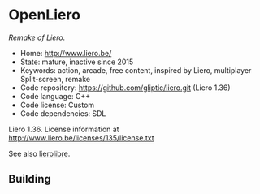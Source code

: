 # OpenLiero

_Remake of Liero._

- Home: http://www.liero.be/
- State: mature, inactive since 2015
- Keywords: action, arcade, free content, inspired by Liero, multiplayer Split-screen, remake
- Code repository: https://github.com/gliptic/liero.git (Liero 1.36)
- Code language: C++
- Code license: Custom
- Code dependencies: SDL

Liero 1.36. License information at http://www.liero.be/licenses/135/license.txt

See also [lierolibre](https://gitorious.org/lierolibre).

## Building

